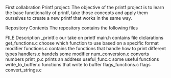 First collabration Printf project: The objective of the printf project is to learn the base functionality of printf, take those concepts and apply them ourselves to create a new printf that works in the same way.

Repository Contents The repository contains the following files

FILE Description _printf.c our take on printf main.h contains file diclarations get_functions.c choose which function to use based on a specific format modifier functions.c contains the functions that handle how to print different types handlers.c handels some modifier num_conversion.c converts numbers print_p.c prints an address useful_func.c some useful functions write_to_buffer.c functions that write to buffer flags_functions.c flags convert_strings.c
